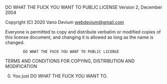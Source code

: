 DO WHAT THE FUCK YOU WANT TO PUBLIC LICENSE 
                    Version 2, December 2004 

 Copyright (C) 2020 Vano Devium <webdevium@gmail.com> 

 Everyone is permitted to copy and distribute verbatim or modified 
 copies of this license document, and changing it is allowed as long 
 as the name is changed. 

            DO WHAT THE FUCK YOU WANT TO PUBLIC LICENSE 
   TERMS AND CONDITIONS FOR COPYING, DISTRIBUTION AND MODIFICATION 

  0. You just DO WHAT THE FUCK YOU WANT TO.